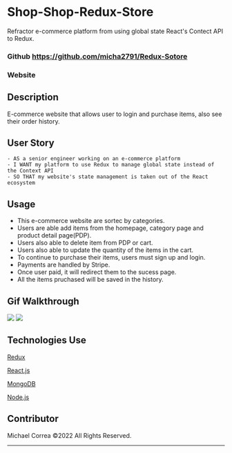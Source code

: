 # Shop-Shop-Redux-Store

Refractor e-commerce platform from using global state React's Contect API to Redux.

### Github <https://github.com/micha2791/Redux-Sotore>

### Website

## Description

E-commerce website that allows user to login and purchase items, also see their order history.

## User Story

```
- AS a senior engineer working on an e-commerce platform
- I WANT my platform to use Redux to manage global state instead of the Context API
- SO THAT my website's state management is taken out of the React ecosystem
```

## Usage

- This e-commerce website are sortec by categories.
- Users are able add items from the homepage, category page and product detail page(PDP).
- Users also able to delete item from PDP or cart.
- Users also able to update the quantity of the items in the cart.
- To continue to purchase their items, users must sign up and login.
- Payments are handled by Stripe.
- Once user paid, it will redirect them to the sucess page.
- All the items pruchased will be saved in the history.

## Gif Walkthrough

![](client/public/images/addcart.gif)
![](client/public/images/login-payment.gif)

## Technologies Use

<p><a href="https://redux.js.org/">Redux</a></p>
<p><a href="https://reactjs.org/">React.js</a></p>
<p><a href="https://www.mongodb.com/">MongoDB</a></p>
<p><a href="https://nodejs.org/">Node.js</a></p>

## Contributor

Michael Correa ©2022 All Rights Reserved.
- - -
